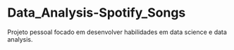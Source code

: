 # Data_Analysis-Spotify_Songs
Projeto pessoal focado em desenvolver habilidades em data science e data analysis.
